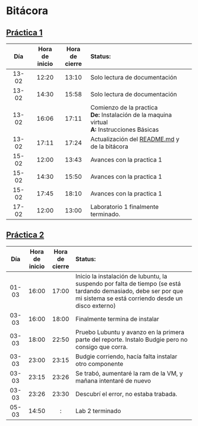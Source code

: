 #   Bitácora

##  [Práctica 1](Practica1/Practica1.md)

|  Día  | Hora de <br /> inicio | Hora de <br /> cierre | Status: |
| :----: | :-------------: | :-------------: | :------ |
| 13-02 | 12:20 | 13:10 | Solo lectura de documentación |
| 13-02 | 14:30 | 15:58 | Solo lectura de documentación |
| 13-02 | 16:06 | 17:11 | Comienzo de la practica <br /> **De:** Instalación de la maquina virtual<br /> **A:** Instrucciones Básicas |
| 13-02 | 17:11 | 17:24 | Actualización del [README.md](../README.md) y <br />  de la bitácora  |
| 15-02 | 12:00 | 13:43 | Avances con la practica 1 |
| 15-02 | 14:30 | 15:50 | Avances con la practica 1 |
| 15-02 | 17:45 | 18:10 | Avances con la practica 1 |
| 17-02 | 12:00 | 13:00 | Laboratorio 1 finalmente terminado. |


## [Práctica 2](Practica2/Laboratorio2.md)

|  Día  | Hora de <br /> inicio | Hora de <br /> cierre | Status: |
| :----: | :-------------: | :-------------: | :------ |
| 01-03 | 16:00 | 17:00 | Inicio la instalación de lubuntu, la suspendo por falta de tiempo (se está tardando demasiado, debe ser por que mi sistema se está corriendo desde un disco externo)|
| 03-03 | 16:00 | 18:00 | Finalmente termina de instalar |
| 03-03 | 18:00 | 22:50 | Pruebo Lubuntu y avanzo en la primera parte del reporte. Instalo Budgie pero no consigo que corra. |
| 03-03 | 23:00 | 23:15 | Budgie corriendo, hacía falta instalar otro componente |
| 03-03 | 23:15 | 23:26 | Se trabó, aumentaré la ram de la VM, y mañana intentaré de nuevo |
| 03-03 | 23:26 | 23:30 | Descubrí el error, no estaba trabada. |
| 05-03 | 14:50 | : | Lab 2 terminado |
